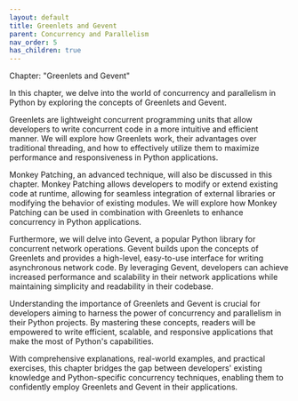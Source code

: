 ```yaml
---
layout: default
title: Greenlets and Gevent
parent: Concurrency and Parallelism
nav_order: 5
has_children: true
---
```

Chapter: "Greenlets and Gevent"

In this chapter, we delve into the world of concurrency and parallelism in Python by exploring the concepts of Greenlets and Gevent. 

Greenlets are lightweight concurrent programming units that allow developers to write concurrent code in a more intuitive and efficient manner. We will explore how Greenlets work, their advantages over traditional threading, and how to effectively utilize them to maximize performance and responsiveness in Python applications.

Monkey Patching, an advanced technique, will also be discussed in this chapter. Monkey Patching allows developers to modify or extend existing code at runtime, allowing for seamless integration of external libraries or modifying the behavior of existing modules. We will explore how Monkey Patching can be used in combination with Greenlets to enhance concurrency in Python applications.

Furthermore, we will delve into Gevent, a popular Python library for concurrent network operations. Gevent builds upon the concepts of Greenlets and provides a high-level, easy-to-use interface for writing asynchronous network code. By leveraging Gevent, developers can achieve increased performance and scalability in their network applications while maintaining simplicity and readability in their codebase.

Understanding the importance of Greenlets and Gevent is crucial for developers aiming to harness the power of concurrency and parallelism in their Python projects. By mastering these concepts, readers will be empowered to write efficient, scalable, and responsive applications that make the most of Python's capabilities.

With comprehensive explanations, real-world examples, and practical exercises, this chapter bridges the gap between developers' existing knowledge and Python-specific concurrency techniques, enabling them to confidently employ Greenlets and Gevent in their applications.